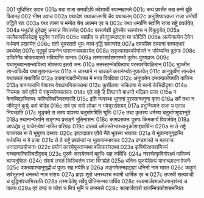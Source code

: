 001  युधिष्ठिर उवाच
001a यदा राजा समर्थोऽपि कोशार्थी स्यान्महामते
001c कथं प्रवर्तेत तदा तन्मे ब्रूहि पितामह
002  भीष्म उवाच
002a यथादेशं यथाकालमपि चैव यथाबलम्
002c अनुशिष्यात्प्रजा राजा धर्मार्थी तद्धिते रतः
003a यथा तासां च मन्येत श्रेय आत्मन एव च
003c तथा धर्म्याणि सर्वाणि राजा राष्ट्रे प्रवर्तयेत्
004a मधुदोहं दुहेद्राष्ट्रं भ्रमरान्न विपातयेत्
004c वत्सापेक्षी दुहेच्चैव स्तनांश्च न विकुट्टयेत्
005a जलौकावत्पिबेद्राष्ट्रं मृदुनैव नराधिप
005c व्याघ्रीव च हरेत्पुत्रमदष्ट्वा मा पतेदिति
006a अल्पेनाल्पेन देयेन वर्धमानं प्रदापयेत्
006c ततो भूयस्ततो भूयः कामं वृद्धिं समाचरेत्
007a दमयन्निव दम्यानां शश्वद्भारं प्रवर्धयेत्
007c मृदुपूर्वं प्रयत्नेन पाशानभ्यवहारयेत्
008a सकृत्पाशावकीर्णास्ते न भविष्यन्ति दुर्दमाः
008c उचितेनैव भोक्तव्यास्ते भविष्यन्ति यत्नतः
009a तस्मात्सर्वसमारम्भो दुर्लभः पुरुषव्रजः
009c यथामुख्यान्सान्त्वयित्वा भोक्तव्य इतरो जनः
010a ततस्तान्भेदयित्वाथ परस्परविवक्षितान्
010c भुञ्जीत सान्त्वयित्वैव यथासुखमयत्नतः
011a न चास्थाने न चाकाले करानेभ्योऽनुपातयेत्
011c आनुपूर्व्येण सान्त्वेन यथाकालं यथाविधि
012a उपायान्प्रब्रवीम्येतान्न मे माया विवक्षिता
012c अनुपायेन दमयन्प्रकोपयति वाजिनः
013a पानागाराणि वेशाश्च वेशप्रापणिकास्तथा
013c कुशीलवाः सकितवा ये चान्ये केचिदीदृशाः
014a नियम्याः सर्व एवैते ये राष्ट्रस्योपघातकाः
014c एते राष्ट्रे हि तिष्ठन्तो बाधन्ते भद्रिकाः प्रजाः
015a न केनचिद्याचितव्यः कश्चित्किञ्चिदनापदि
015c इति व्यवस्था भूतानां पुरस्तान्मनुना कृता
016a सर्वे तथा न जीवेयुर्न कुर्युः कर्म चेदिह
016c सर्व एव त्रयो लोका न भवेयुरसंशयम्
017a प्रभुर्नियमने राजा य एतान्न नियच्छति
017c भुङ्क्ते स तस्य पापस्य चतुर्भागमिति श्रुतिः
017e तथा कृतस्य धर्मस्य चतुर्भागमुपाश्नुते
018a स्थानान्येतानि सङ्गम्य प्रसङ्गे भूतिनाशनः
018c कामप्रसक्तः पुरुषः किमकार्यं विवर्जयेत्
019a आपद्येव तु याचेरन्येषां नास्ति परिग्रहः
019c दातव्यं धर्मतस्तेभ्यस्त्वनुक्रोशाद्दयार्थिना
020a मा ते राष्ट्रे याचनका मा ते भूयुश्च दस्यवः
020c इष्टादातार एवैते नैते भूतस्य भावकाः
021a ये भूतान्यनुगृह्णन्ति वर्धयन्ति च ये प्रजाः
021c ते ते राष्ट्रे प्रवर्तन्तां मा भूतानामभावकाः
022a दण्ड्यास्ते च महाराज धनादानप्रयोजनाः
022c प्रयोगं कारयेयुस्तान्यथा बलिकरांस्तथा
023a कृषिगोरक्ष्यवाणिज्यं यच्चान्यत्किञ्चिदीदृशम्
023c पुरुषैः कारयेत्कर्म बहुभिः सह कर्मिभिः
024a नरश्चेत्कृषिगोरक्ष्यं वाणिज्यं चाप्यनुष्ठितः
024c संशयं लभते किञ्चित्तेन राजा विगर्ह्यते
025a धनिनः पूजयेन्नित्यं यानाच्छादनभोजनैः
025c वक्तव्याश्चानुगृह्णीध्वं पूजाः सह मयेति ह
026a अङ्गमेतन्महद्राज्ञां धनिनो नाम भारत
026c ककुदं सर्वभूतानां धनस्थो नात्र संशयः
027a प्राज्ञः शूरो धनस्थश्च स्वामी धार्मिक एव च
027c तपस्वी सत्यवादी च बुद्धिमांश्चाभिरक्षति
028a तस्मादेतेषु सर्वेषु प्रीतिमान्भव पार्थिव
028c सत्यमार्जवमक्रोधमानृशंस्यं च पालय
029a एवं दण्डं च कोशं च मित्रं भूमिं च लप्स्यसे
029c सत्यार्जवपरो राजन्मित्रकोशसमन्वितः

